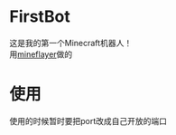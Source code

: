 # FirstBot

这是我的第一个Minecraft机器人！  
用[mineflayer](https://github.com/jtsiskin/mineflayer)做的    

# 使用

使用的时候暂时要把port改成自己开放的端口

